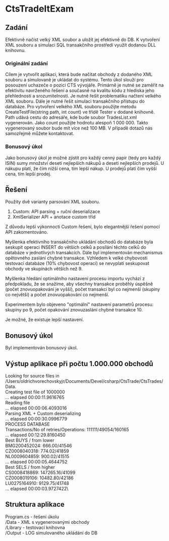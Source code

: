 # CtsTradeItExam

## Zadání
Efektivně načíst velký XML soubor a uložit jej efektivně do DB. 
K vytvoření XML souboru a simulaci SQL transakčního prostředí využít dodanou DLL knihovnu.

### Originální zadání
Cílem je vytvořit aplikaci, která bude načítat obchody z dodaného XML souboru a simulovaně je ukládat do systému. Tento úkol slouží pro posouzení uchazeče o pozici CTS vývojáře.
Primárně je nutné se zaměřit na efektivitu navrženého řešení a současně na kvalitu kódu z hlediska jeho přehlednosti a srozumitelnosti. Je nutné řešit problematiku načtení velkého XML souboru. Dále je nutné řešit simulaci transakčního přístupu do databáze.
Pro vytvoření velkého XML souboru použijte metodu CreateTestFile(string path, int count) ve třídě Tester v dodané knihovně. Path udává cestu do adresáře, kde bude soubor TradesList.xml vygenerován. Jako count použijte hodnotu alespoň 1 000 000. Takto vygenerovaný soubor bude mít více než 100 MB.
V případě dotazů nás samozřejmě můžete kontaktovat.

### Bonusový úkol
Jako bonusový úkol je možné zjistit pro každý cenný papír (tedy pro každý ISIN) sumy množství deseti nejlepších nákupů a deseti nejlepších prodejů. U nákupu platí, že čím nižší cena, tím lepší nákup. U prodejů platí čím vyšší cena, tím lepší prodej.

## Řešení
Použity dvě varianty parsování XML souboru.
1) Custom: API parsing + ruční deserializace
2) XmlSerializer API + anotace custom tříd

Z důvodu lepší výkonnocti Custom řešení, bylo elegantnější řešení pomocí API zakomentováno.

Myšlenka efektivního transakčního ukládání obchodů do databáze byla seskupit operaci INSERT do větších celků a 
posílání těchto celků do databáze v jednotlivých transakcích. 
Dále byl implementován mechanismus opětovného zaslání chybné transakce.
Vzhledem k velké chybovosti testovací databáze (10% chybovost operací) se nevyplatí seskupovat obchody ve skupinách větších
než 9.

Myšlenka hledání optimálního nastavení procesu importu vychází z předpokladu, že se snažíme, aby všechny transakce proběhly 
úspěšně (počet znovuopakování je vyšší), počet transakcí byl co nejmenší (skupiny co největší) a počet znovuopakování 
co nejmenší.

Experimentem bylo objeveno "optimální" nastavení parametrů procesu: skupiny po 9, počet opakování znovuzaslání 
chybné transakce 10. 

Je možné, že existuje lepší nastavení. 

## Bonusový úkol
Byl implementován bonusový úkol.

## Výstup aplikace při počtu 1.000.000 obchodů
Looking for source files in /Users/oldrichvorechovskyjr/Documents/Devel/csharp/CtsTrade/CtsTrades/Data.\
Creating test file of 1000000\
... elapsed 00:00:11.9616765\
Reading file\
... elapsed 00:00:06.4093016\
Parsing XML + Custom deserializing\
... elapsed 00:00:30.0996779\
PROCESS DATABASE\
Transactions/No of retries/Operations: 111111/49054/160165\
... elapsed 00:12:29.8160450\
Best BUYS / from lower\
BMG200452024: 666.00/41546\
CZ0008040318: 774.02/41859\
NL0009604859: 900.02/41515\
... elapsed 00:00:05.4644752\
Best SELS / from higher\
CS0008418869: 147265.16/41099\
CZ0008019106: 10482.80/42186\
LU0275164910: 9129.75/41748\
... elapsed 00:00:03.9727422\

## Struktura aplikace
Program.cs - řešení úkolu\
/Data - XML s vygenerovanými obchody\
/Library - testovací knihovna\
/Output - LOG simulovaného ukládání do DB
